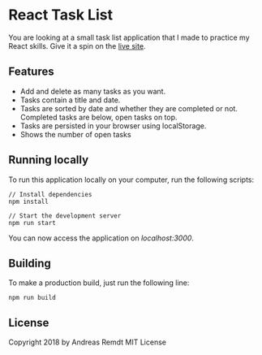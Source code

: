 # React Task List

You are looking at a small task list application that I made to practice my React skills. Give it a spin on the [live site](https://andreasremdt.github.io/react-task-list/).

## Features

* Add and delete as many tasks as you want.
* Tasks contain a title and date.
* Tasks are sorted by date and whether they are completed or not. Completed tasks are below, open tasks on top.
* Tasks are persisted in your browser using localStorage.
* Shows the number of open tasks

## Running locally

To run this application locally on your computer, run the following scripts:

```
// Install dependencies
npm install

// Start the development server
npm run start
```

You can now access the application on *localhost:3000*.

## Building

To make a production build, just run the following line:

```
npm run build
```

## License

Copyright 2018 by Andreas Remdt
MIT License
